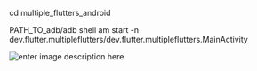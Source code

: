 cd multiple_flutters_android

PATH_TO_adb/adb shell am start -n dev.flutter.multipleflutters/dev.flutter.multipleflutters.MainActivity

![enter image description here](https://media4.giphy.com/media/FOTHu5Y669jCxeGWN7/giphy.gif?cid=790b7611ed479c5f95ce04a69999347efd7772476bf25ef6&rid=giphy.gif&ct=g)

